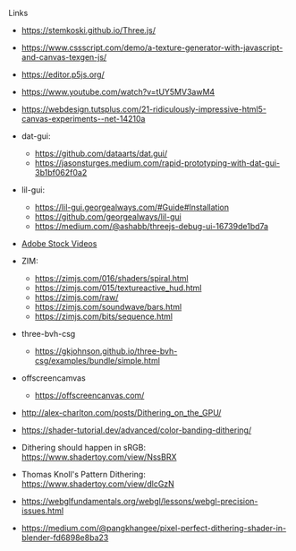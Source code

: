 Links

- https://stemkoski.github.io/Three.js/
- https://www.cssscript.com/demo/a-texture-generator-with-javascript-and-canvas-texgen-js/
- https://editor.p5js.org/
- https://www.youtube.com/watch?v=tUY5MV3awM4
- https://webdesign.tutsplus.com/21-ridiculously-impressive-html5-canvas-experiments--net-14210a
- dat-gui: 
  - https://github.com/dataarts/dat.gui/
  - https://jasonsturges.medium.com/rapid-prototyping-with-dat-gui-3b1bf062f0a2
- lil-gui: 
  - https://lil-gui.georgealways.com/#Guide#Installation
  - https://github.com/georgealways/lil-gui
  - https://medium.com/@ashabb/threejs-debug-ui-16739de1bd7a
- [Adobe Stock Videos](https://stock.adobe.com/search/video?filters%5Bcontent_type%3Aphoto%5D=0&filters%5Bcontent_type%3Aillustration%5D=0&filters%5Bcontent_type%3Azip_vector%5D=0&filters%5Bcontent_type%3Avideo%5D=1&filters%5Bcontent_type%3Atemplate%5D=0&filters%5Bcontent_type%3A3d%5D=0&filters%5Bcontent_type%3Aaudio%5D=0&filters%5Binclude_stock_enterprise%5D=0&filters%5Bis_editorial%5D=0&filters%5Bfree_collection%5D=0&order=relevance&serie_id=431680976)
- ZIM:
  - https://zimjs.com/016/shaders/spiral.html
  - https://zimjs.com/015/textureactive_hud.html
  - https://zimjs.com/raw/
  - https://zimjs.com/soundwave/bars.html
  - https://zimjs.com/bits/sequence.html

- three-bvh-csg
  - https://gkjohnson.github.io/three-bvh-csg/examples/bundle/simple.html

- offscreencamvas
  - https://offscreencanvas.com/

- http://alex-charlton.com/posts/Dithering_on_the_GPU/
- https://shader-tutorial.dev/advanced/color-banding-dithering/
- Dithering should happen in sRGB: https://www.shadertoy.com/view/NssBRX
- Thomas Knoll's Pattern Dithering: https://www.shadertoy.com/view/dlcGzN
- https://webglfundamentals.org/webgl/lessons/webgl-precision-issues.html
- https://medium.com/@pangkhangee/pixel-perfect-dithering-shader-in-blender-fd6898e8ba23